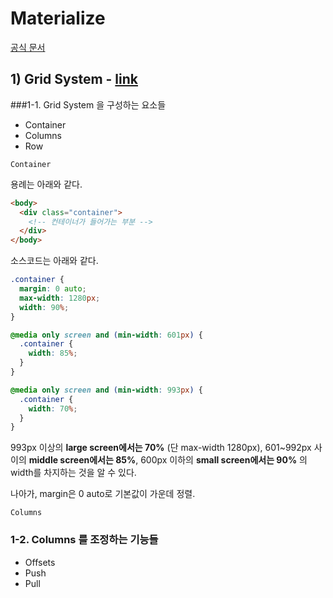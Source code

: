 # Materialize

[공식 문서](https://materializecss.com/)

## 1) Grid System - [link](https://materializecss.com/grid.html)

###1-1. Grid System 을 구성하는 요소들

- Container
- Columns
- Row

`Container`

용례는 아래와 같다.

```html
<body>
  <div class="container">
    <!-- 컨테이너가 들어가는 부분 -->
  </div>
</body>
```

소스코드는 아래와 같다.

```css
.container {
  margin: 0 auto;
  max-width: 1280px;
  width: 90%;
}

@media only screen and (min-width: 601px) {
  .container {
    width: 85%;
  }
}

@media only screen and (min-width: 993px) {
  .container {
    width: 70%;
  }
}
```

993px 이상의 **large screen에서는 70%** (단 max-width 1280px), 601~992px 사이의 **middle screen에서는 85%**, 600px 이하의 **small screen에서는 90%** 의 width를 차지하는 것을 알 수 있다.

나아가, margin은 0 auto로 기본값이 가운데 정렬.

`Columns`

### 1-2. Columns 를 조정하는 기능들

- Offsets
- Push
- Pull

